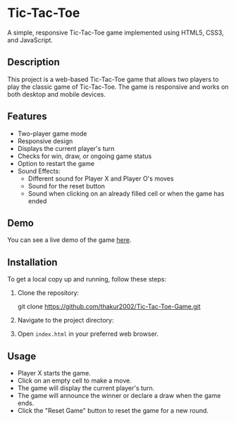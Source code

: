 # Tic-Tac-Toe

A simple, responsive Tic-Tac-Toe game implemented using HTML5, CSS3, and JavaScript.


## Description

This project is a web-based Tic-Tac-Toe game that allows two players to play the classic game of Tic-Tac-Toe. The game is responsive and works on both desktop and mobile devices.

## Features

- Two-player game mode
- Responsive design
- Displays the current player's turn
- Checks for win, draw, or ongoing game status
- Option to restart the game
- Sound Effects:
  - Different sound for Player X and Player O's moves
  - Sound for the reset button
  - Sound when clicking on an already filled cell or when the game has ended
    
## Demo

You can see a live demo of the game [here](https://thakur2002.github.io/Tic-Tac-Toe-Game/).

## Installation
To get a local copy up and running, follow these steps:

1. Clone the repository:
   
    git clone https://github.com/thakur2002/Tic-Tac-Toe-Game.git
  

2. Navigate to the project directory:

3. Open `index.html` in your preferred web browser.

## Usage

- Player X starts the game.
- Click on an empty cell to make a move.
- The game will display the current player's turn.
- The game will announce the winner or declare a draw when the game ends.
- Click the "Reset Game" button to reset the game for a new round.
